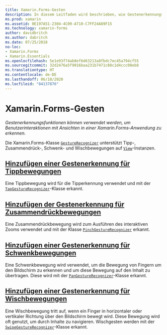 ```yaml
---
title: Xamarin.Forms-Gesten
description: In diesem Leitfaden wird beschrieben, wie Gestenerkennungsfunktionen von Xamarin.Forms verwendet werden können, um Benutzerinteraktionen mit Ansichten in einer Xamarin.Forms-Anwendung zu erkennen.
ms.prod: xamarin
ms.assetid: 0E197A51-2304-4C09-A710-C7FF24A89F15
ms.technology: xamarin-forms
author: davidbritch
ms.author: dabritch
ms.date: 07/25/2018
no-loc:
- Xamarin.Forms
- Xamarin.Essentials
ms.openlocfilehash: 5e1e93f74ab8ef6d63213a8fbdc7ec45a794cf55
ms.sourcegitcommit: 32d2476a5f9016baa231b7471c88c1d4ccc08eb8
ms.translationtype: HT
ms.contentlocale: de-DE
ms.lasthandoff: 06/18/2020
ms.locfileid: "84137876"
---
```

# <a name="xamarinforms-gestures"></a>Xamarin.Forms-Gesten

_Gestenerkennungsfunktionen können verwendet werden, um Benutzerinteraktionen mit Ansichten in einer Xamarin.Forms-Anwendung zu erkennen._

Die Xamarin.Forms-Klasse [`GestureRecognizer`](xref:Xamarin.Forms.GestureRecognizer) unterstützt Tipp-, Zusammendrück-, Schwenk- und Wischbewegungen auf [`View`](xref:Xamarin.Forms.View)-Instanzen.

## <a name="adding-a-tap-gesture-recognizer"></a>[Hinzufügen einer Gestenerkennung für Tippbewegungen](tap.md)

Eine Tippbewegung wird für die Tipperkennung verwendet und mit der [`TapGestureRecognizer`](xref:Xamarin.Forms.TapGestureRecognizer)-Klasse erkannt.

## <a name="adding-a-pinch-gesture-recognizer"></a>[Hinzufügen der Gestenerkennung für Zusammendrückbewegungen](pinch.md)

Eine Zusammendrückbewegung wird zum Ausführen des interaktiven Zooms verwendet und mit der Klasse [`PinchGestureRecognizer`](xref:Xamarin.Forms.PinchGestureRecognizer) erkannt.

## <a name="adding-a-pan-gesture-recognizer"></a>[Hinzufügen einer Gestenerkennung für Schwenkbewegungen](pan.md)

Eine Schwenkbewegung wird verwendet, um die Bewegung von Fingern um den Bildschirm zu erkennen und um diese Bewegung auf den Inhalt zu übertragen. Diese wird mit der [`PanGestureRecognizer`](xref:Xamarin.Forms.PanGestureRecognizer)-Klasse erkannt.

## <a name="adding-a-swipe-gesture-recognizer"></a>[Hinzufügen einer Gestenerkennung für Wischbewegungen](swipe.md)

Eine Wischbewegung tritt auf, wenn ein Finger in horizontaler oder vertikaler Richtung über den Bildschirm bewegt wird. Diese Bewegung wird oft genutzt, um durch Inhalte zu navigieren. Wischgesten werden mit der [`SwipeGestureRecognizer`](xref:Xamarin.Forms.SwipeGestureRecognizer)-Klasse erkannt.
